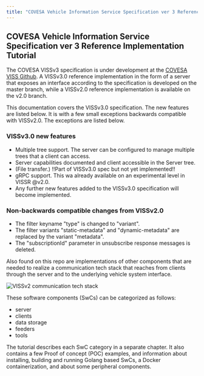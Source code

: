 ```yaml
---
title: "COVESA Vehicle Information Service Specification ver 3 Reference Implementation Tutorial"
---
```

## COVESA Vehicle Information Service Specification ver 3 Reference Implementation Tutorial

The COVESA VISSv3 specification is under development at the [COVESA VISS Github](https://github.com/COVESA/vehicle-information-service-specification).
A VISSv3.0 reference implementation in the form of a server that exposes an interface according to the specification is developed on the master branch,
while a VISSv2.0 reference implementation is available on the v2.0 branch.

This documentation covers the VISSv3.0 specification.
The new features are listed below.
It is with a few small exceptions backwards compatible with VISSv2.0. The exceptions are listed below.

### VISSv3.0 new features
* Multiple tree support. The server can be configured to manage multiple trees that a client can access.
* Server capabilities documented and client accessible in the Server tree.
* (File transfer.) !!Part of VISSv3.0 spec but not yet implemented!!
* gRPC support. This wa already available on an experimental level in VISSR @v2.0.
* Any further new features added to the VISSv3.0 specification will become implemented.

### Non-backwards compatible changes from VISSv2.0
* The filter keyname "type" is changed to "variant".
* The filter variants "static-metadata" and "dynamic-metadata" are replaced by the variant "metadata".
* The "subscriptionId" parameter in unsubscribe response messages is deleted.

Also found on this repo are implementations of other components that are needed to realize a communication tech stack that reaches from clients through the server and to the underlying vehicle system interface.

![VISSv2 communication tech stack](/vissr/images/WAII-tech-stack.jpg?width=40pc)

These software components (SwCs) can be categorized as follows:
* server
* clients
* data storage
* feeders
* tools

The tutorial describes each SwC category in a separate chapter.
It also contains a few Proof of concept (POC) examples, and information about installing,
building and running Golang based SwCs, a Docker containerization, and about some peripheral components.
